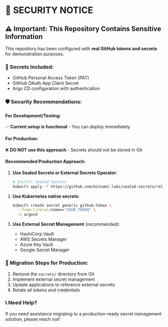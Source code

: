 # 🚨 SECURITY NOTICE

## ⚠️ Important: This Repository Contains Sensitive Information

This repository has been configured with **real GitHub tokens and secrets** for demonstration purposes. 

### 🔐 Secrets Included:
- GitHub Personal Access Token (PAT)
- GitHub OAuth App Client Secret
- Argo CD configuration with authentication

### 🛡️ Security Recommendations:

#### For Development/Testing:
✅ **Current setup is functional** - You can deploy immediately

#### For Production:
❌ **DO NOT use this approach** - Secrets should not be stored in Git

#### Recommended Production Approach:

1. **Use Sealed Secrets or External Secrets Operator**:
   ```bash
   # Install Sealed Secrets
   kubectl apply -f https://github.com/bitnami-labs/sealed-secrets/releases/download/v0.18.0/controller.yaml
   ```

2. **Use Kubernetes native secrets**:
   ```bash
   kubectl create secret generic github-token \
     --from-literal=token="YOUR_TOKEN" \
     -n argocd
   ```

3. **Use External Secret Management** (recommended):
   - HashiCorp Vault
   - AWS Secrets Manager
   - Azure Key Vault
   - Google Secret Manager

### 🔄 Migration Steps for Production:

1. Remove the `secrets/` directory from Git
2. Implement external secret management
3. Update applications to reference external secrets
4. Rotate all tokens and credentials

### 📞 Need Help?

If you need assistance migrating to a production-ready secret management solution, please reach out!
